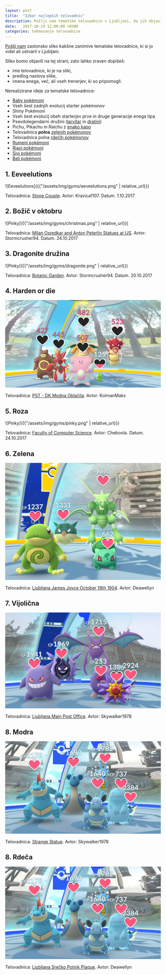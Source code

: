 ```yaml
---
layout: post
title:  "Izbor najlepših telovadnic"
description: Pošlji nam tematske telovadnice v Ljubljani, da jih objavimo!
date:   2017-10-19 12:00:00 +0200
categories: tekmovanje telovadnice
---
```



[Pošlji nam](mailto:{{site.email}}) zaslonsko sliko kakšne zanimive tematske
telovadnice, ki si jo videl ali ustvaril v Ljubljani.

Sliko bomo objavili na tej strani, zato lahko zraven dopišeš:
 - ime telovadnice, ki je na sliki,
 - predlog naslova slike,
 - imena enega, več, ali vseh trenerjev, ki so pripomogli.

Nerealizirane ideje za tematske telovadnice:
 - [Baby pokémoni](https://pokemongo.gamepress.gg/pichu-togepi-event)
 - Vseh šest zadnjih evolucij starter pokémonov
 - Shiny Pokémoni
 - Vseh šest evolucij obeh starterjev prve in druge generacije enega tipa
 - Psevdolegendarni družini ([larvitar](https://pokemongohub.net/generation-2/pokemon-go-larvitar-pupitar-tyranitar-overview/) in [dratini](https://bulbapedia.bulbagarden.net/wiki/Dratini_(Pok%C3%A9mon)#Evolution))
 - Pichu, Pikachu in Raichu z [enako kapo](https://www.google.si/search?q=hat+pikachu+pokemon+go&tbm=isch)
 - Telovadnica **polna** [zelenih pokémonov](https://bulbapedia.bulbagarden.net/wiki/List_of_Pok%C3%A9mon_by_color#Green)
 - Telovadnica polna [rdečih pokémonov](https://bulbapedia.bulbagarden.net/wiki/List_of_Pok%C3%A9mon_by_color#Red)
 - [Rumeni pokémoni](https://bulbapedia.bulbagarden.net/wiki/List_of_Pok%C3%A9mon_by_color#Yellow)
 - [Rjavi pokémoni](https://bulbapedia.bulbagarden.net/wiki/List_of_Pok%C3%A9mon_by_color#Brown)
 - [Sivi pokémoni](https://bulbapedia.bulbagarden.net/wiki/List_of_Pok%C3%A9mon_by_color#Gray)
 - [Beli pokémoni](https://bulbapedia.bulbagarden.net/wiki/List_of_Pok%C3%A9mon_by_color#White)

## 1. Eeveelutions

![Eeveelutions]({{"/assets/img/gyms/eeveelutions.png" | relative_url}})

Telovadnica: [Stone Couple](https://www.google.si/maps/place/46.054226,14.519191).
Avtor: Kravica1107. Datum. 1.10.2017

## 2. Božič v oktobru

![Pinky]({{"/assets/img/gyms/christmas.png" | relative_url}})

Telovadnica: [Milan Osredkar and Anton Peterlin Statues at IJS](https://www.google.si/maps/place/46.042751,14.48815).
Avtor: Stormcrusher94. Datum. 24.10.2017

## 3. Dragonite družina

![Pinky]({{"/assets/img/gyms/dragonite.png" | relative_url}})

Telovadnica: [Botanic Garden](https://www.google.si/maps/place/46.041039,14.514013).
Avtor: Stormcrusher94. Datum. 20.10.2017


## 4. Harden or die

![Polna telovadnica](/assets/img/gyms/full_gym.png)

Telovadnica: [PST - DK Modna Oblačila](https://www.google.com/maps/?daddr=46.037849,14.465525).
Avtor: KolmanMaks

## 5. Roza

![Pinky]({{"/assets/img/gyms/pinky.png" | relative_url}})

Telovadnica: [Faculty of Computer Science](https://www.google.si/maps/place/46.050495,14.468604).
Avtor: Cheboola. Datum. 24.10.2017

## 6. Zelena

![Zelena telovadnica](/assets/img/gyms/green.png)

Telovadnica: [Ljubljana James Joyce October 19th 1904](https://www.google.si/maps/place/46.058189,14.512661).
Avtor: Deawellyn

## 7. Vijolična

![Vijolična telovadnica](/assets/img/gyms/purple.png)

Telovadnica: [Ljubljana Main Post Office](https://www.google.si/maps/place/46.052231,14.503468).
Avtor: Skywalker1978

## 8. Modra

![Modra telovadnica](/assets/img/gyms/blue.png)

Telovadnica: [Strange Statue](https://www.google.si/maps/place/46.055061,14.502546).
Avtor: Skywalker1978

## 8. Rdeča

![Rdeča telovadnica](/assets/img/gyms/blue.png)

Telovadnica: [Ljubljana Srečko Potnik Plaque](https://www.google.si/maps/place/46.056355,14.508749).
Avtor: Deawellyn

